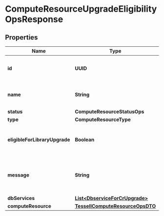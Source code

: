 

# ComputeResourceUpgradeEligibilityOpsResponse


## Properties

Name | Type | Description | Notes
------------ | ------------- | ------------- | -------------
**id** | **UUID** | The ID of the Compute Resource |  [optional]
**name** | **String** | The name of the Compute Resource |  [optional]
**status** | **ComputeResourceStatusOps** |  |  [optional]
**type** | **ComputeResourceType** |  |  [optional]
**eligibleForLibraryUpgrade** | **Boolean** | Whether Compute Resource is eligible for upgrade |  [optional]
**message** | **String** | Details on why the compute resource is not eligible for upgrade |  [optional]
**dbServices** | [**List&lt;DbserviceForCrUpgrade&gt;**](DbserviceForCrUpgrade.md) |  |  [optional]
**computeResource** | [**TessellComputeResourceOpsDTO**](TessellComputeResourceOpsDTO.md) |  |  [optional]



